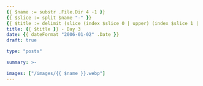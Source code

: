 ```yaml
---
{{ $name := substr .File.Dir 4 -1 }}
{{ $slice := split $name "-" }}
{{ $title := delimit (slice (index $slice 0 | upper) (index $slice 1 | title)) " " }}
title: {{ $title }} - Day 3
date: {{ dateFormat "2006-01-02" .Date }}
draft: true

type: "posts"

summary: >-

images: ["/images/{{ $name }}.webp"]
---
```

